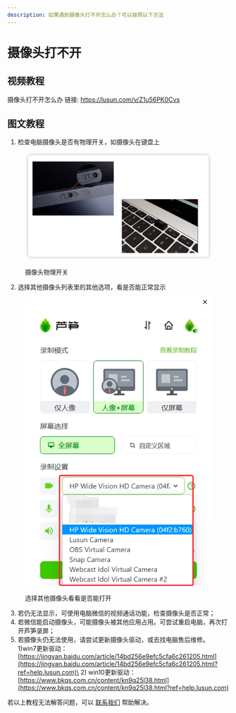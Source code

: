 ```yaml
---
description: 如果遇到摄像头打不开怎么办？可以按照以下方法
---
```


# 摄像头打不开

## 视频教程

摄像头打不开怎么办 链接: https://lusun.com/v/Z1u56PK0Cvs

## 图文教程 <a href="#f0-9f-91-89-e6-91-84-e5-83-8f-e5-a4-b4-e6-89-93-e4-b8-8d-e5-bc-80" id="f0-9f-91-89-e6-91-84-e5-83-8f-e5-a4-b4-e6-89-93-e4-b8-8d-e5-bc-80"></a>

1. 检查电脑摄像头是否有物理开关，如摄像头在键盘上

<figure><img src="../../.gitbook/assets/shexiangtouwulikaigaun.png" alt=""><figcaption><p>摄像头物理开关</p></figcaption></figure>

2. 选择其他摄像头列表里的其他选项，看是否能正常显示

<figure><img src="../../.gitbook/assets/qitashexiangtou.png" alt=""><figcaption><p>选择其他摄像头看看是否能打开</p></figcaption></figure>

3. 若仍无法显示，可使用电脑微信的视频通话功能，检查摄像头是否正常；
4. 若微信能启动摄像头，可能摄像头被其他应用占用。可尝试重启电脑，再次打开芦笋录屏；
5. 若摄像头仍无法使用，请尝试更新摄像头驱动，或去找电脑售后维修。\
   1\)win7更新驱动：\
   [https://jingyan.baidu.com/article/14bd256e9efc5cfa6c261205.html](https://jingyan.baidu.com/article/14bd256e9efc5cfa6c261205.html?ref=help.lusun.com)\
   2\) win10更新驱动：\
   [https://www.bkqs.com.cn/content/kn9q25l38.html](https://www.bkqs.com.cn/content/kn9q25l38.html?ref=help.lusun.com)



若以上教程无法解答问题，可以 [联系我们](../../contact.md) 帮助解决。
